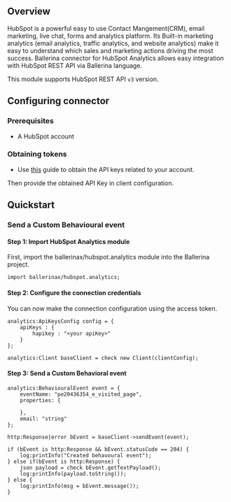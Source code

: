 ## Overview
HubSpot is a powerful easy to use Contact Mangement(CRM), email marketing, live chat, forms and analytics platform. Its 
Built-in marketing analytics (email analytics, traffic analytics, and website analytics) make it easy to understand 
which sales and marketing actions driving the most success.
Ballerina connector for HubSpot Analytics allows easy integration with HubSpot REST API via Ballerina language. 

This module supports HubSpot REST API `v3` version.
 
## Configuring connector
### Prerequisites
- A HubSpot account

### Obtaining tokens
- Use [this](https://knowledge.hubspot.com/integrations/how-do-i-get-my-hubspot-api-key?_ga=2.57958890.1140639136.1626730652-1097354510.1626409334) guide to obtain the API keys related to your account.

Then provide the obtained API Key in client configuration.

## Quickstart
### Send a Custom Behavioural event
#### Step 1: Import HubSpot Analytics module
First, import the ballerinax/hubspot.analytics module into the Ballerina project.
```ballerina
import ballerinax/hubspot.analytics;
```

#### Step 2: Configure the connection credentials
You can now make the connection configuration using the access token.
```ballerina
analytics:ApiKeysConfig config = {
    apiKeys : {
        hapikey : "<your apiKey>"
    }
};

analytics:Client baseClient = check new Client(clientConfig);

```

#### Step 3: Send a Custom Behavioral event

```
analytics:BehaviouralEvent event = {
    eventName: "pe20436354_e_visited_page",
    properties: {
        
    },
    email: "string"
};

http:Response|error bEvent = baseClient->sendEvent(event);

if (bEvent is http:Response && bEvent.statusCode == 204) {
    log:printInfo("Created behavoural event");
} else if(bEvent is http:Response) {
    json payload = check bEvent.getTextPayload();
    log:printInfo(payload.toString());
} else {
    log:printInfo(msg = bEvent.message());
}
```